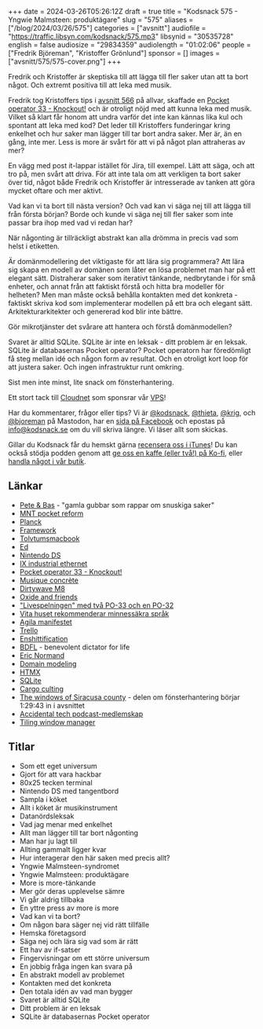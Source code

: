 +++
date = 2024-03-26T05:26:12Z
draft = true
title = "Kodsnack 575 - Yngwie Malmsteen: produktägare"
slug = "575"
aliases = ["/blog/2024/03/26/575"]
categories = ["avsnitt"]
audiofile = "https://traffic.libsyn.com/kodsnack/575.mp3"
libsynid = "30535728"
english = false
audiosize = "29834359"
audiolength = "01:02:06"
people = ["Fredrik Björeman", "Kristoffer Grönlund"]
sponsor = []
images = ["avsnitt/575/575-cover.png"]
+++

Fredrik och Kristoffer är skeptiska till att lägga till fler saker utan att ta bort något. Och extremt positiva till att leka med musik.

Fredrik tog Kristoffers tips i [avsnitt 566](http://localhost:1313/566/) på allvar, skaffade en [Pocket operator 33 - Knockout!](https://teenage.engineering/store/po-33/) och är otroligt nöjd med att kunna leka med musik. Vilket så klart får honom att undra varför det inte kan kännas lika kul och spontant att leka med kod? Det leder till Kristoffers funderingar kring enkelhet och hur saker man lägger till tar bort andra saker. Mer är, än en gång, inte mer. Less is more är svårt för att vi på något plan attraheras av mer?

En vägg med post it-lappar istället för Jira, till exempel. Lätt att säga, och att tro på, men svårt att driva. För att inte tala om att verkligen ta bort saker över tid, något både Fredrik och Kristoffer är intresserade av tanken att göra mycket oftare och mer aktivt.

Vad kan vi ta bort till nästa version? Och vad kan vi säga nej till att lägga till från första början? Borde och kunde vi säga nej till fler saker som inte passar bra ihop med vad vi redan har?

När någonting är tillräckligt abstrakt kan alla drömma in precis vad som helst i etiketten.

Är domänmodellering det viktigaste för att lära sig programmera? Att lära sig skapa en modell av domänen som låter en lösa problemet man har på ett elegant sätt. Distraherar saker som iterativt tänkande, nedbrytande i för små enheter, och annat från att faktiskt förstå och hitta bra modeller för helheten? Men man måste också behålla kontakten med det konkreta - faktiskt skriva kod som implementerar modellen på ett bra och elegant sätt. Arkitekturarkitekter och genererad kod blir inte bättre.

Gör mikrotjänster det svårare att hantera och förstå domänmodellen?

Svaret är alltid SQLite. SQLite är inte en leksak - ditt problem är en leksak. SQLite är databasernas Pocket operator? Pocket operatorn har föredömligt få steg mellan idé och någon form av resultat. Och en otroligt kort loop för att justera saker. Och ingen infrastruktur runt omkring.

Sist men inte minst, lite snack om fönsterhantering.

Ett stort tack till [Cloudnet](https://www.cloudnet.se) som sponsrar vår [VPS](https://en.wikipedia.org/wiki/Virtual_private_server)!

Har du kommentarer, frågor eller tips? Vi är [@kodsnack](https://social.podsnack.se/@kodsnack), [@thieta](https://6510.nu/@thieta), [@krig](https://6510.nu/@krig), och [@bjoreman](https://toot.cafe/@bjoreman) på Mastodon, har en [sida på Facebook](https://www.facebook.com/) och epostas på [info@kodsnack.se](mailto:info@kodsnack.se) om du vill skriva längre. Vi läser allt som skickas.

Gillar du Kodsnack får du hemskt gärna [recensera oss i iTunes](https://itunes.apple.com/se/podcast/kodsnack/id561631498?l=en)! Du kan också stödja podden genom att <a href="https://ko-fi.com/kodsnack" rel="payment">ge oss en kaffe (eller två!) på Ko-fi</a>, eller [handla något i vår butik](https://shop.spreadshirt.se/kodsnack/).

## Länkar ##
* [Pete & Bas](https://www.youtube.com/results?search_query=pete+%26+bas) - "gamla gubbar som rappar om snuskiga saker"
* [MNT pocket reform](https://www.crowdsupply.com/mnt/pocket-reform#products)
* [Planck](https://olkb.com/collections/planck)
* [Framework](https://frame.work/)
* [Tolvtumsmacbook](https://web.archive.org/web/20151127103003/http://www.apple.com/macbook/design/)
* [Ed](https://en.wikipedia.org/wiki/Ed_%28text_editor%29)
* [Nintendo DS](https://en.wikipedia.org/wiki/Nintendo_DS)
* [IX industrial ethernet](https://www.harting.com/DE/en-gb/ix-Industrial)
* [Pocket operator 33 - Knockout!](https://teenage.engineering/store/po-33/)
* [Musique concrète](https://en.wikipedia.org/wiki/Musique_concr%C3%A8te)
* [Dirtywave M8](https://dirtywave.com/products/m8-tracker)
* [Oxide and friends](https://oxide.computer/podcasts/oxide-and-friends)
* ["Livespelningen" med två PO-33 och en PO-32](https://www.youtube.com/watch?v=ZVW1ONy701I&list=WL&index=13)
* [Vita huset rekommenderar minnessäkra språk](https://stackoverflow.blog/2024/03/04/in-rust-we-trust-white-house-office-urges-memory-safety/)
* [Agila manifestet](http://agilemanifesto.org/)
* [Trello](https://en.wikipedia.org/wiki/Trello)
* [Enshittification](https://en.wikipedia.org/wiki/Enshittification)
* [BDFL](https://en.wikipedia.org/wiki/Benevolent_dictator_for_life) - benevolent dictator for life
* [Eric Normand](https://ericnormand.me/)
* [Domain modeling](https://en.wikipedia.org/wiki/Domain_model)
* [HTMX](https://htmx.org/)
* [SQLite](https://en.wikipedia.org/wiki/SQLite)
* [Cargo culting](https://en.wikipedia.org/wiki/Cargo_cult)
* [The windows of Siracusa county](https://atp.fm/96) - delen om fönsterhantering börjar 1:29:43 in i avsnittet
* [Accidental tech podcast-medlemskap](https://atp.fm/member)
* [Tiling window manager](https://en.wikipedia.org/wiki/Tiling_window_manager)

## Titlar ##
* Som ett eget universum
* Gjort för att vara hackbar
* 80x25 tecken terminal
* Nintendo DS med tangentbord
* Sampla i köket
* Allt i köket är musikinstrument
* Datanördsleksak
* Vad jag menar med enkelhet
* Allt man lägger till tar bort någonting
* Man har ju lagt till
* Allting gammalt ligger kvar
* Hur interagerar den här saken med precis allt?
* Yngwie Malmsteen-syndromet
* Yngwie Malmsteen: produktägare
* More is more-tänkande
* Mer gör deras upplevelse sämre
* Vi går aldrig tillbaka
* En yttre press av more is more
* Vad kan vi ta bort?
* Om någon bara säger nej vid rätt tillfälle
* Hemska företagsord
* Säga nej och lära sig vad som är rätt
* Ett hav av if-satser
* Fingervisningar om ett större universum
* En jobbig fråga ingen kan svara på
* En abstrakt modell av problemet
* Kontakten med det konkreta
* Den totala idén av vad man bygger
* Svaret är alltid SQLite
* Ditt problem är en leksak
* SQLite är databasernas Pocket operator